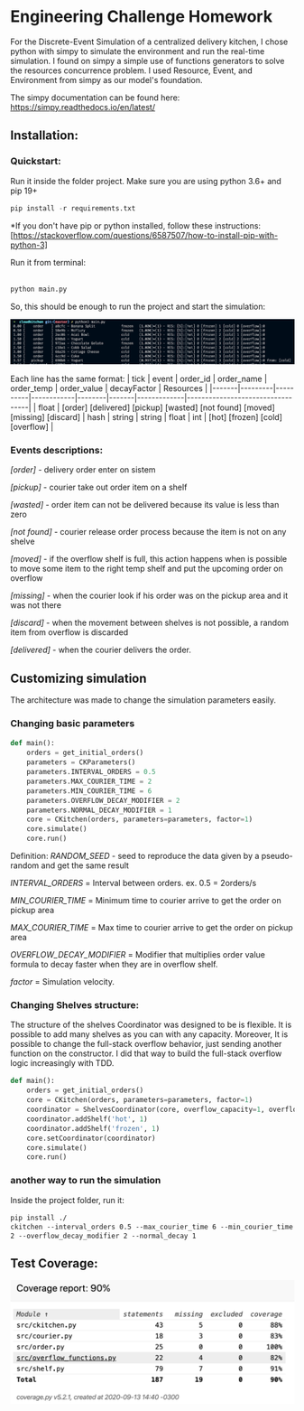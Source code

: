 # Engineering Challenge Homework

For the Discrete-Event Simulation of a centralized delivery kitchen, I chose python with simpy to simulate the environment and run the real-time simulation. I found on simpy a simple use of functions generators to solve the resources concurrence problem. I used Resource, Event, and Environment from simpy as our model's foundation.

The simpy documentation can be found here: https://simpy.readthedocs.io/en/latest/

## Installation:

### Quickstart:

Run it inside the folder project. Make sure you are using python 3.6+ and pip 19+


```python
pip install -r requirements.txt

```
*If you don't have pip or python installed, follow these instructions: [https://stackoverflow.com/questions/6587507/how-to-install-pip-with-python-3]

Run it from terminal:

```python

python main.py

```

So, this should be enough to run the project and start the simulation:

![First run](./src/resources/first_run.png)

Each line has the same format:
| tick | event | order_id | order_name | order_temp | order_value | decayFactor | Resources |
|-------|---------|----------|------------|--------|-------|-------------|----------------------------------|
| float | [order] [delivered] [pickup] [wasted] [not found] [moved] [missing] [discard] | hash | string | string | float | int | [hot] [frozen] [cold] [overflow] |

### Events descriptions:

_[order]_ - delivery order enter on sistem

_[pickup]_ - courier take out order item on a shelf

_[wasted]_ - order item can not be delivered because its value is less than zero

_[not found]_ - courier release order process because the item is not on any shelve

_[moved]_ - if the overflow shelf is full, this action happens when is possible to move some item to the right temp shelf and put the upcoming order on overflow

_[missing]_ - when the courier look if his order was on the pickup area and it was not there

_[discard]_ - when the movement between shelves is not possible, a random item from overflow is discarded

_[delivered]_ - when the courier delivers the order.

## Customizing simulation

The architecture was made to change the simulation parameters easily.

### Changing basic parameters

```python
def main():
    orders = get_initial_orders()
    parameters = CKParameters()
    parameters.INTERVAL_ORDERS = 0.5
    parameters.MAX_COURIER_TIME = 2
    parameters.MIN_COURIER_TIME = 6
    parameters.OVERFLOW_DECAY_MODIFIER = 2
    parameters.NORMAL_DECAY_MODIFIER = 1
    core = CKitchen(orders, parameters=parameters, factor=1)
    core.simulate()
    core.run()

```

Definition:
_RANDOM_SEED_ - seed to reproduce the data given by a pseudo-random and get the same result

_INTERVAL_ORDERS_ = Interval between orders. ex. 0.5 = 2orders/s

_MIN_COURIER_TIME_ = Minimum time to courier arrive to get the order on pickup area

_MAX_COURIER_TIME_ = Max time to courier arrive to get the order on pickup area

_OVERFLOW_DECAY_MODIFIER_ = Modifier that multiplies order value formula to decay faster when they are in overflow shelf.

_factor_ = Simulation velocity.

### Changing Shelves structure:

The structure of the shelves Coordinator was designed to be is flexible. It is possible to add many shelves as you can with any capacity. Moreover, It is possible to change the full-stack overflow behavior, just sending another function on the constructor. I did that way to build the full-stack overflow logic increasingly with TDD.

```python
def main():
    orders = get_initial_orders()
    core = CKitchen(orders, parameters=parameters, factor=1)
    coordinator = ShelvesCoordinator(core, overflow_capacity=1, overflowFullFunc=discard_full_overflow)
    coordinator.addShelf('hot', 1)
    coordinator.addShelf('frozen', 1)
    core.setCoordinator(coordinator)
    core.simulate()
    core.run()

```

### another way to run the simulation

Inside the project folder, run it:

```
pip install ./
ckitchen --interval_orders 0.5 --max_courier_time 6 --min_courier_time 2 --overflow_decay_modifier 2 --normal_decay 1

```

## Test Coverage:

![Coverage test report](./src/resources/report.png)
